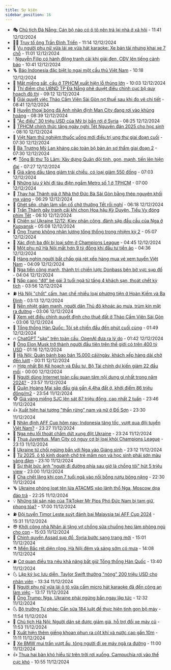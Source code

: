 ```yaml
---
title: Sự kiện
sidebar_position: 16
---
```


<!-- dantri-su-kien:START -->
- 🎭 [Chủ tịch Đà Nẵng: Cán bộ nào có ô tô nên trả lại nhà ở xã hội](https://dantri.com.vn/xa-hoi/chu-tich-da-nang-can-bo-nao-co-o-to-nen-tra-lai-nha-o-xa-hoi-20241212172208771.htm) - 11:41 12/12/2024
- 👨‍🏫 [Truy tố ông Trần Đình Triển](https://dantri.com.vn/phap-luat/truy-to-ong-tran-dinh-trien-20241212180438513.htm) - 11:14 12/12/2024
- 🌮 [Vụ người phụ nữ vừa lái xe vừa hát karaoke: Xe bán tải nhưng khai xe 7 chỗ](https://dantri.com.vn/phap-luat/vu-nguoi-phu-nu-vua-lai-xe-vua-hat-karaoke-xe-ban-tai-nhung-khai-xe-7-cho-20241212162653206.htm) - 11:01 12/12/2024
- 🕯 [Nguyễn Filip có hành động tranh cãi khi giải đen, CĐV lên tiếng cảnh báo](https://dantri.com.vn/the-thao/nguyen-filip-co-hanh-dong-tranh-cai-khi-giai-den-cdv-len-tieng-canh-bao-20241212174136563.htm) - 10:41 12/12/2024
- 🪜 [Báo Indonesia đặc biệt lo ngại một cầu thủ Việt Nam](https://dantri.com.vn/the-thao/bao-indonesia-dac-biet-lo-ngai-mot-cau-thu-viet-nam-20241212165235897.htm) - 10:18 12/12/2024
- 🐘 [Mất miếng sắt, cầu ở TPHCM xuất hiện lỗ thủng lớn](https://dantri.com.vn/xa-hoi/mat-mieng-sat-cau-o-tphcm-xuat-hien-lo-thung-lon-20241212165851319.htm) - 10:03 12/12/2024
- 🤔 [Thí điểm cho UBND TP Đà Nẵng phê duyệt điều chỉnh cục bộ quy hoạch đô thị](https://dantri.com.vn/bat-dong-san/thi-diem-cho-ubnd-tp-da-nang-phe-duyet-dieu-chinh-cuc-bo-quy-hoach-do-thi-20241212120150032.htm) - 09:12 12/12/2024
- 🧠 [Giải quyết việc Thảo Cầm Viên Sài Gòn nợ thuế sau khi đo vẽ chi tiết](https://dantri.com.vn/xa-hoi/giai-quyet-viec-thao-cam-vien-sai-gon-no-thue-sau-khi-do-ve-chi-tiet-20241212103057743.htm) - 08:41 12/12/2024
- 📝 [Huyền thoại bóng đá Anh nhận định Man City đang rơi vào khủng hoảng](https://dantri.com.vn/the-thao/huyen-thoai-bong-da-anh-nhan-dinh-man-city-dang-roi-vao-khung-hoang-20241212125437159.htm) - 08:39 12/12/2024
- 🦏 [&quot;Ác điểu&quot; 30 triệu USD của Mỹ bị bắn rơi ở Syria](https://dantri.com.vn/the-gioi/ac-dieu-30-trieu-usd-cua-my-bi-ban-roi-o-syria-20241212150149214.htm) - 08:25 12/12/2024
- 🥰 [TPHCM chính thức tăng ngày nghỉ Tết Nguyên đán 2025 cho học sinh](https://dantri.com.vn/giao-duc/tphcm-chinh-thuc-tang-ngay-nghi-tet-nguyen-dan-2025-cho-hoc-sinh-20241212150820438.htm) - 08:10 12/12/2024
- 🤗 [Việt Nam thử nghiệm thuốc uống mới điều trị ung thư giai đoạn cuối](https://dantri.com.vn/suc-khoe/viet-nam-thu-nghiem-thuoc-uong-moi-dieu-tri-ung-thu-giai-doan-cuoi-20241212142319046.htm) - 07:30 12/12/2024
- 🌈 [Bà Trương Mỹ Lan kháng cáo toàn bộ bản án sơ thẩm giai đoạn 2](https://dantri.com.vn/phap-luat/ba-truong-my-lan-khang-cao-toan-bo-ban-an-so-tham-giai-doan-2-20241212142417701.htm) - 07:30 12/12/2024
- 🌏 [Tổng Bí thư Tô Lâm: Xây dựng Quân đội tinh, gọn, mạnh, tiến lên hiện đại](https://dantri.com.vn/xa-hoi/tong-bi-thu-to-lam-xay-dung-quan-doi-tinh-gon-manh-tien-len-hien-dai-20241212135457646.htm) - 07:27 12/12/2024
- 💄 [Giá xăng dầu tăng giảm trái chiều, có loại giảm 550 đồng](https://dantri.com.vn/kinh-doanh/gia-xang-dau-tang-giam-trai-chieu-co-loai-giam-550-dong-20241212142952505.htm) - 07:03 12/12/2024
- 👺 [Những lưu ý khi đi tàu điện ngầm Metro số 1 ở TPHCM](https://dantri.com.vn/xa-hoi/nhung-luu-y-khi-di-tau-dien-ngam-metro-so-1-o-tphcm-20241208105744212.htm) - 07:00 12/12/2024
- 👹 [Thay hai Thánh giá ở Nhà thờ Đức Bà Sài Gòn bằng thép nguyên khối mạ vàng](https://dantri.com.vn/xa-hoi/thay-hai-thanh-gia-o-nha-tho-duc-ba-sai-gon-bang-thep-nguyen-khoi-ma-vang-20241212131649307.htm) - 06:29 12/12/2024
- 🌊 [Ghét sếp, chán làm vẫn cố chờ thưởng Tết rồi nghỉ](https://dantri.com.vn/lao-dong-viec-lam/ghet-sep-chan-lam-van-co-cho-thuong-tet-roi-nghi-20241212123142394.htm) - 06:18 12/12/2024
- 🤠 [Trấn Thành gây tranh cãi khi chọn Hoa hậu Kỳ Duyên, Tiểu Vy đóng phim Tết](https://dantri.com.vn/giai-tri/tran-thanh-gay-tranh-cai-khi-chon-hoa-hau-ky-duyen-tieu-vy-dong-phim-tet-20241212114434078.htm) - 06:10 12/12/2024
- 🎊 [Chiến sự Ukraine 12/12: Kiev phản công, đánh sập đầu cầu của Nga ở Kupyansk](https://dantri.com.vn/the-gioi/chien-su-ukraine-1212-kiev-phan-cong-danh-sap-dau-cau-cua-nga-o-kupyansk-20241212120604954.htm) - 05:08 12/12/2024
- 🐘 [Ông Trump không nhận lương tổng thống trong nhiệm kỳ 2](https://dantri.com.vn/the-gioi/ong-trump-khong-nhan-luong-tong-thong-trong-nhiem-ky-2-20241212114451790.htm) - 05:07 12/12/2024
- 💂 [Xác định ba đội bị loại sớm ở Champions League](https://dantri.com.vn/the-thao/xac-dinh-ba-doi-bi-loai-som-o-champions-league-20241212114525747.htm) - 04:45 12/12/2024
- 👹 [Một phụ nữ Hà Nội mất hơn 9 tỷ đồng khi đầu tư tiền ảo](https://dantri.com.vn/phap-luat/mot-phu-nu-ha-noi-mat-hon-9-ty-dong-khi-dau-tu-tien-ao-20241212104453981.htm) - 04:36 12/12/2024
- 🦒 [Hàng nghìn người bất chấp giá rét xếp hàng mua vé xem tuyển Việt Nam](https://dantri.com.vn/the-thao/hang-nghin-nguoi-bat-chap-gia-ret-xep-hang-mua-ve-xem-tuyen-viet-nam-20241212110935566.htm) - 04:09 12/12/2024
- 🗽 [Nga tiến công mạnh, thành trì chiến lược Donbass bên bờ vực sụp đổ](https://dantri.com.vn/the-gioi/nga-tien-cong-manh-thanh-tri-chien-luoc-donbass-ben-bo-vuc-sup-do-20241212105756113.htm) - 04:04 12/12/2024
- 💄 [Nắp capo &quot;đỡ&quot; bé gái 3 tuổi ngã từ tầng 4 khách sạn, thoát chết kỳ tích](https://dantri.com.vn/an-sinh/nap-capo-do-be-gai-3-tuoi-nga-tu-tang-4-khach-san-thoat-chet-ky-tich-20241212102309806.htm) - 03:56 12/12/2024
- ⛽️ [Hà Nội &quot;chốt&quot; cấm, hạn chế nhiều loại phương tiện ở Hoàn Kiếm và Ba Đình](https://dantri.com.vn/xa-hoi/ha-noi-chot-cam-han-che-nhieu-loai-phuong-tien-o-hoan-kiem-va-ba-dinh-20241212094948228.htm) - 03:13 12/12/2024
- 🥷 [Nền nhiệt giảm mạnh, người dân Thủ đô khoác áo mưa, trùm kín mặt ra đường](https://dantri.com.vn/xa-hoi/nen-nhiet-giam-manh-nguoi-dan-thu-do-khoac-ao-mua-trum-kin-mat-ra-duong-20241212093224637.htm) - 03:06 12/12/2024
- 🤖 [Xem xét điều chỉnh quyết định cho thuê đất ở Thảo Cầm Viên Sài Gòn](https://dantri.com.vn/xa-hoi/xem-xet-dieu-chinh-quyet-dinh-cho-thue-dat-o-thao-cam-vien-sai-gon-20241212094458041.htm) - 03:06 12/12/2024
- 🌊 [Tổng thống Hàn Quốc: Tôi sẽ chiến đấu đến phút cuối cùng](https://dantri.com.vn/the-gioi/tong-thong-han-quoc-toi-se-chien-dau-den-phut-cuoi-cung-20241212084753268.htm) - 01:49 12/12/2024
- 🔥 [ChatGPT &quot;sập&quot; trên toàn cầu, OpenAI đưa ra lý do](https://dantri.com.vn/suc-manh-so/chatgpt-sap-tren-toan-cau-openai-dua-ra-ly-do-20241212083904251.htm) - 01:42 12/12/2024
- 🦏 [Ông Elon Musk trở thành người đầu tiên trên thế giới có trên 400 tỷ USD](https://dantri.com.vn/the-gioi/ong-elon-musk-tro-thanh-nguoi-dau-tien-tren-the-gioi-co-tren-400-ty-usd-20241212081023998.htm) - 01:16 12/12/2024
- 🐘 [Hà Nội: Quán bánh bao bán 15.000 cái/ngày, khách xếp hàng dài chờ đến lượt](https://dantri.com.vn/du-lich/ha-noi-quan-banh-bao-ban-15000-caingay-khach-xep-hang-dai-cho-den-luot-20241203143330476.htm) - 00:11 12/12/2024
- 🔥 [Hợp nhất Bộ Kế hoạch và Đầu tư, Bộ Tài chính dự kiến giảm 22 đầu mối](https://dantri.com.vn/kinh-doanh/hop-nhat-bo-ke-hoach-va-dau-tu-bo-tai-chinh-du-kien-giam-22-dau-moi-20241212093511881.htm) - 00:00 12/12/2024
- 💼 [Người dùng Internet toàn cầu quan tâm nội dung gì nhất trong năm 2024?](https://dantri.com.vn/suc-manh-so/nguoi-dung-internet-toan-cau-quan-tam-noi-dung-gi-nhat-trong-nam-2024-20241212003956072.htm) - 23:57 11/12/2024
- 🚀 [Quận Hoàng Mai sắp đấu giá gần 4,4ha đất ở, khởi điểm 86 triệu đồng/m2](https://dantri.com.vn/bat-dong-san/quan-hoang-mai-sap-dau-gia-gan-44ha-dat-o-khoi-diem-86-trieu-dongm2-20241212021726897.htm) - 23:54 11/12/2024
- 🐵 [Giá vàng miếng SJC lên sát 87 triệu đồng, cao nhất 2 tuần](https://dantri.com.vn/kinh-doanh/gia-vang-mieng-sjc-len-sat-87-trieu-dong-cao-nhat-2-tuan-20241212002331007.htm) - 23:46 11/12/2024
- 👍 [Xuất hiện hai tượng &quot;thần rừng&quot; nam và nữ ở Đồ Sơn](https://dantri.com.vn/xa-hoi/xuat-hien-hai-tuong-than-rung-nam-va-nu-o-do-son-20241211233001408.htm) - 23:30 11/12/2024
- 🚦 [Nhận định AFF Cup hôm nay: Indonesia tăng tốc, vượt qua đội tuyển Việt Nam?](https://dantri.com.vn/the-thao/nhan-dinh-aff-cup-hom-nay-indonesia-tang-toc-vuot-qua-doi-tuyen-viet-nam-20241211224802519.htm) - 23:27 11/12/2024
- 🥸 [Nga nêu lối thoát chấm dứt xung đột Ukraine](https://dantri.com.vn/the-gioi/nga-neu-loi-thoat-cham-dut-xung-dot-ukraine-20241211184621494.htm) - 23:24 11/12/2024
- 🥷 [Thua Juventus, Man City có nguy cơ bị loại khỏi Champions League](https://dantri.com.vn/the-thao/thua-juventus-man-city-co-nguy-co-bi-loai-khoi-champions-league-20241212061056357.htm) - 23:13 11/12/2024
- 🤡 [Ukraine từ chối ngừng bắn với Nga vào Giáng sinh](https://dantri.com.vn/the-gioi/ukraine-tu-choi-ngung-ban-voi-nga-vao-giang-sinh-20241212060859583.htm) - 23:12 11/12/2024
- 🥳 [Từ 2025, ô tô kinh doanh chở trẻ mầm non và học sinh phải sơn màu vàng đậm](https://dantri.com.vn/xa-hoi/tu-2025-o-to-kinh-doanh-cho-tre-mam-non-va-hoc-sinh-phai-son-mau-vang-dam-20241211213502701.htm) - 23:10 11/12/2024
- 🤩 [Sự thật bức ảnh &quot;người đi đường phía sau giờ là chồng tôi&quot; hút 5 triệu view](https://dantri.com.vn/doi-song/su-that-buc-anh-nguoi-di-duong-phia-sau-gio-la-chong-toi-hut-5-trieu-view-20241211184334026.htm) - 23:00 11/12/2024
- 🎡 [Cha chết lặng khi con 7 tuổi ngã vào nồi bỗng rượu bỏng nặng](https://dantri.com.vn/tam-long-nhan-ai/cha-chet-lang-khi-con-7-tuoi-nga-vao-noi-bong-ruou-bong-nang-20241210115418217.htm) - 22:30 11/12/2024
- 🪜 [Ukraine phóng loạt tên lửa ATACMS vào lãnh thổ Nga, Moscow dọa đáp trả](https://dantri.com.vn/the-gioi/ukraine-phong-loat-ten-lua-atacms-vao-lanh-tho-nga-moscow-doa-dap-tra-20241211235530391.htm) - 22:25 11/12/2024
- 💡 [Những tài sản nào của TikToker Mr Pips Phó Đức Nam bị tạm giữ, phong tỏa?](https://dantri.com.vn/phap-luat/nhung-tai-san-nao-cua-tiktoker-mr-pips-pho-duc-nam-bi-tam-giu-phong-toa-20241211182951030.htm) - 17:00 11/12/2024
- ⛽️ [Đội tuyển Timor Leste suýt đánh bại Malaysia tại AFF Cup 2024](https://dantri.com.vn/the-thao/doi-tuyen-timor-leste-suyt-danh-bai-malaysia-tai-aff-cup-2024-20241211222339134.htm) - 15:31 11/12/2024
- 😎 [Khởi công nhà Nhân ái tặng vợ chồng sửa chuồng heo làm phòng ngủ cho con](https://dantri.com.vn/tam-long-nhan-ai/khoi-cong-nha-nhan-ai-tang-vo-chong-sua-chuong-heo-lam-phong-ngu-cho-con-20241211165015920.htm) - 15:03 11/12/2024
- 🗽 [Chính quyền Assad sụp đổ, Syria bước sang trang mới](https://dantri.com.vn/the-gioi/chinh-quyen-assad-sup-do-syria-buoc-sang-trang-moi-20241211153639988.htm) - 15:01 11/12/2024
- ⚗️ [Miền Bắc rét diện rộng, Hà Nội đêm và sáng sớm có mưa](https://dantri.com.vn/xa-hoi/mien-bac-ret-dien-rong-ha-noi-dem-va-sang-som-co-mua-20241211203932999.htm) - 14:08 11/12/2024
- ⛽️ [Cơ quan điều tra nêu khả năng bắt giữ Tổng thống Hàn Quốc](https://dantri.com.vn/the-gioi/co-quan-dieu-tra-neu-kha-nang-bat-giu-tong-thong-han-quoc-20241211114512119.htm) - 13:40 11/12/2024
- 🌜 [Lập kỷ lục lưu diễn, Taylor Swift thưởng &quot;nóng&quot; 200 triệu USD cho nhân viên](https://dantri.com.vn/giai-tri/lap-ky-luc-luu-dien-taylor-swift-thuong-nong-200-trieu-usd-cho-nhan-vien-20241211115031770.htm) - 13:34 11/12/2024
- 🦩 [Người phụ nữ vừa lái ô tô vừa cầm micro hát karaoke đã đến công an làm việc](https://dantri.com.vn/phap-luat/nguoi-phu-nu-vua-lai-o-to-vua-cam-micro-hat-karaoke-da-den-cong-an-lam-viec-20241211184554422.htm) - 13:17 11/12/2024
- 🦒 [Ông Trump: Nga, Ukraine phải ngừng bắn ngay lập tức](https://dantri.com.vn/the-gioi/ong-trump-nga-ukraine-phai-ngung-ban-ngay-lap-tuc-20241211191225875.htm) - 12:32 11/12/2024
- 🌜 [Bộ trưởng Tư pháp: Cần sửa 184 luật để thực hiện tinh gọn bộ máy](https://dantri.com.vn/xa-hoi/bo-truong-tu-phap-can-sua-184-luat-de-thuc-hien-tinh-gon-bo-may-20241211181313956.htm) - 11:54 11/12/2024
- 🐎 [Chủ tịch Hà Nội: Người dân sẽ được giảm giá, hỗ trợ đổi xe máy cũ](https://dantri.com.vn/xa-hoi/chu-tich-ha-noi-nguoi-dan-se-duoc-giam-gia-ho-tro-doi-xe-may-cu-20241211183833850.htm) - 11:53 11/12/2024
- 🌋 [Xuất hiện thêm giếng khoan phun ra cột khí và nước cao gần 10m](https://dantri.com.vn/xa-hoi/xuat-hien-them-gieng-khoan-phun-ra-cot-khi-va-nuoc-cao-gan-10m-20241211175229140.htm) - 11:11 11/12/2024
- 🧰 [Xe BMW mui trần vượt ẩu, tông người đi xe máy ngã ra đường](https://dantri.com.vn/xa-hoi/xe-bmw-mui-tran-vuot-au-tong-nguoi-di-xe-may-nga-ra-duong-20241211174523911.htm) - 11:00 11/12/2024
- 👍 [Thua hai bàn khó hiểu từ trên trời rơi xuống, Campuchia rơi vào thế cực khó](https://dantri.com.vn/the-thao/thua-hai-ban-kho-hieu-tu-tren-troi-roi-xuong-campuchia-roi-vao-the-cuc-kho-20241211174840390.htm) - 10:55 11/12/2024<!-- dantri-su-kien:END -->
